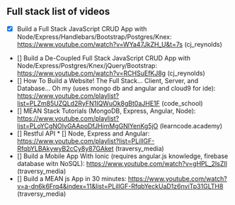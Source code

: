 ## Full stack list of videos

* [X] Build a Full Stack JavaScript CRUD App with Node/Express/Handlebars/Bootstrap/Postgres/Knex: https://www.youtube.com/watch?v=WYa47JkZH_U&t=7s (cj_reynolds)
* [] Build a De-Coupled Full Stack JavaScript CRUD App with Node/Express/Postgres/Knex/jQuery/Bootstrap: https://www.youtube.com/watch?v=RCHSuEfKJ8g (cj_reynolds)
* [] How To Build a Website! The Full Stack... Client, Server, and Database... Oh my (uses mongo db and angular and cloud9 for ide): https://www.youtube.com/playlist?list=PLZm85UZQLd2RyFN1IQWuOk8gBt0aJHE1F (code_school)
* [] MEAN Stack Tutorials (MongoDB, Express, Angular, Node):  https://www.youtube.com/playlist?list=PLoYCgNOIyGAApoDfJHjmMgGNlYenKg5jO (learncode.academy)
* [] Restful API * [] Node, Express and Angular: https://www.youtube.com/playlist?list=PLillGF-RfqbYLBAkywyB2cCy8y87GAket (traversy_media)
* [] Build a Mobile App With Ionic (requires angular.js knowledge, firebase database witn NoSQL): https://www.youtube.com/watch?v=gHPL_2IsZlI (traversy_media)
* [] Build a MEAN js App in 30 minutes: https://www.youtube.com/watch?v=a-dn6k6Frq4&index=11&list=PLillGF-RfqbYeckUaD1z6nviTp31GLTH8 (traversy_media)
